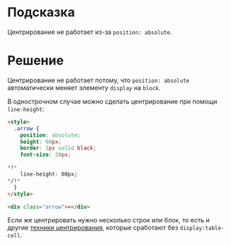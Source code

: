 # Подсказка

Центрирование не работает из-за `position: absolute`.

# Решение

Центрирование не работает потому, что `position: absolute` автоматически меняет элементу `display` на `block`.

В однострочном случае можно сделать центрирование при помощи `line-height`:

```html run no-beautify
<style>
  .arrow {
    position: absolute;
    height: 60px;
    border: 1px solid black;
    font-size: 28px;

*!*
    line-height: 60px;
*/!*
  }
</style>

<div class="arrow">«</div>
```

Если же центрировать нужно несколько строк или блок, то есть и другие [техники центрирования](/css-center), которые сработают без `display:table-cell`.
